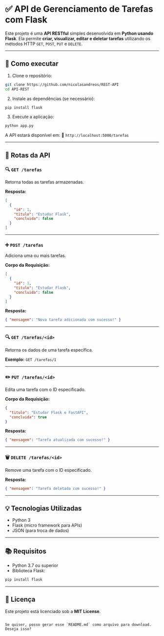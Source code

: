 # ✅ API de Gerenciamento de Tarefas com Flask

Este projeto é uma **API RESTful** simples desenvolvida em **Python usando Flask**. Ela permite **criar, visualizar, editar e deletar tarefas** utilizando os métodos HTTP `GET`, `POST`, `PUT` e `DELETE`.

---

## 🚀 Como executar

1. Clone o repositório:

```bash
git clone https://github.com/nicolasandreos/REST-API
cd API-REST
````

2. Instale as dependências (se necessário):

```bash
pip install flask
```

3. Execute a aplicação:

```bash
python app.py
```

A API estará disponível em:
📍 `http://localhost:5000/tarefas`

---

## 📌 Rotas da API

### 🔍 `GET /tarefas`

Retorna todas as tarefas armazenadas.

**Resposta:**

```json
[
  {
    "id": 1,
    "titulo": "Estudar Flask",
    "concluida": false
  }
]
```

---

### ➕ `POST /tarefas`

Adiciona uma ou mais tarefas.

**Corpo da Requisição:**

```json
[
  {
    "id": 1,
    "titulo": "Estudar Flask",
    "concluida": false
  }
]
```

**Resposta:**

```json
{ "mensagem": "Nova tarefa adicionada com sucesso!" }
```

---

### 🔍 `GET /tarefas/<id>`

Retorna os dados de uma tarefa específica.

**Exemplo:**
`GET /tarefas/1`

---

### ✏️ `PUT /tarefas/<id>`

Edita uma tarefa com o ID especificado.

**Corpo da Requisição:**

```json
{
  "titulo": "Estudar Flask e FastAPI",
  "concluida": true
}
```

**Resposta:**

```json
{ "mensagem": "Tarefa atualizada com sucesso!" }
```

---

### 🗑️ `DELETE /tarefas/<id>`

Remove uma tarefa com o ID especificado.

**Resposta:**

```json
{ "mensagem": "Tarefa deletada com sucesso!" }
```

---

## 💡 Tecnologias Utilizadas

* Python 3
* Flask (micro framework para APIs)
* JSON (para troca de dados)

---

## 📚 Requisitos

* Python 3.7 ou superior
* Biblioteca Flask:

```bash
pip install flask
```

---

## 📝 Licença

Este projeto está licenciado sob a **MIT License**.

```

Se quiser, posso gerar esse `README.md` como arquivo para download. Deseja isso?
```
